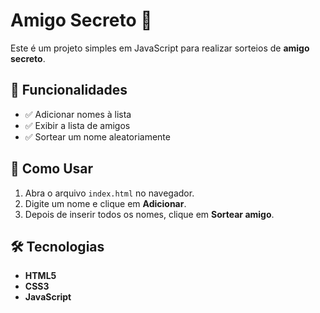 # Amigo Secreto 🎉  

Este é um projeto simples em JavaScript para realizar sorteios de **amigo secreto**.  

## 📌 Funcionalidades  

- ✅ Adicionar nomes à lista  
- ✅ Exibir a lista de amigos  
- ✅ Sortear um nome aleatoriamente  

## 🚀 Como Usar  

1. Abra o arquivo `index.html` no navegador.  
2. Digite um nome e clique em **Adicionar**.  
3. Depois de inserir todos os nomes, clique em **Sortear amigo**.  

## 🛠️ Tecnologias  

- **HTML5**
- **CSS3**
- **JavaScript**  

